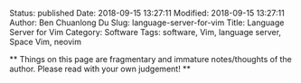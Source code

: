 Status: published
Date: 2018-09-15 13:27:11
Modified: 2018-09-15 13:27:11
Author: Ben Chuanlong Du
Slug: language-server-for-vim
Title: Language Server for Vim
Category: Software
Tags: software, Vim, language server, Space Vim, neovim

**
Things on this page are
fragmentary and immature notes/thoughts of the author.
Please read with your own judgement!
**

